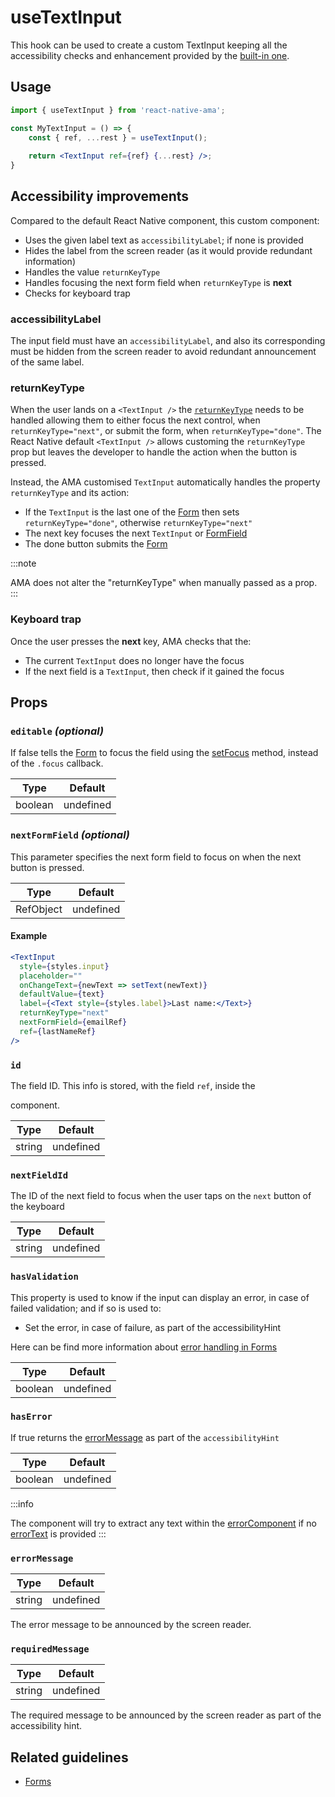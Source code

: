 # useTextInput

This hook can be used to create a custom TextInput keeping all the accessibility checks and enhancement provided by the [built-in one](./TextInput).

## Usage

```jsx
import { useTextInput } from 'react-native-ama';

const MyTextInput = () => {
    const { ref, ...rest } = useTextInput();
    
    return <TextInput ref={ref} {...rest} />;
}
```


## Accessibility improvements

Compared to the default React Native component, this custom component:

- Uses the given label text as `accessibilityLabel`; if none is provided
- Hides the label from the screen reader (as it would provide redundant information)
- Handles the value `returnKeyType`
- Handles focusing the next form field when `returnKeyType` is **next**
- Checks for keyboard trap <DevOnly />

### accessibilityLabel

The input field must have an `accessibilityLabel`, and also its corresponding must be hidden from the screen reader to avoid redundant announcement of the same label.

### returnKeyType

When the user lands on a `<TextInput />` the [`returnKeyType`](https://reactnative.dev/docs/textinput#returnkeytype) needs to be handled allowing them to either focus the next control, when `returnKeyType="next"`, or submit the form, when `returnKeyType="done"`. The React Native default `<TextInput />` allows customing the `returnKeyType` prop but leaves the developer to handle the action when the button is pressed.

Instead, the AMA customised `TextInput` automatically handles the property `returnKeyType` and its action:

- If the `TextInput` is the last one of the [Form](./Form.md) then sets `returnKeyType="done"`, otherwise `returnKeyType="next"`
- The next key focuses the next `TextInput` or [FormField](./FormField.md)
- The done button submits the [Form](./Form.md)

:::note

AMA does not alter the "returnKeyType" when manually passed as a prop.
:::

### Keyboard trap

Once the user presses the **next** key, AMA checks that the:

- The current `TextInput` does no longer have the focus
- If the next field is a `TextInput`, then check if it gained the focus

## Props

### `editable` _(optional)_

If false tells the [Form](./Form) to focus the field using the [setFocus](../hooks/setFocus.md) method, instead of the `.focus` callback.

| Type      | Default   |
|-----------|-----------|
| boolean | undefined |

### `nextFormField` _(optional)_

This parameter specifies the next form field to focus on when the next button is pressed.

| Type      | Default   |
|-----------|-----------|
| RefObject | undefined |

#### Example

```jsx
<TextInput
  style={styles.input}
  placeholder=""
  onChangeText={newText => setText(newText)}
  defaultValue={text}
  label={<Text style={styles.label}>Last name:</Text>}
  returnKeyType="next"
  nextFormField={emailRef}
  ref={lastNameRef}
/>
```

### `id`

The field ID. This info is stored, with the field `ref`, inside the [<Form />](./Form) component.

| Type   | Default   |
|--------|-----------|
| string | undefined |

### `nextFieldId`

The ID of the next field to focus when the user taps on the `next` button of the keyboard

| Type   | Default   |
|--------|-----------|
| string | undefined |

### <Required /> `hasValidation`

This property is used to know if the input can display an error, in case of failed validation; and if so is used to:
 
- Set the error, in case of failure, as part of the accessibilityHint


Here can be find more information about [error handling in Forms](../guidelines/forms#errors)

| Type    | Default   |
|---------|-----------|
| boolean | undefined |

### `hasError`

If true returns the [errorMessage](#error-message) as part of the `accessibilityHint`

| Type    | Default   |
|---------|-----------|
| boolean | undefined |

:::info

The component will try to extract any text within the [errorComponent](#errorcomponent) if no [errorText](#errorText) is provided
:::

### `errorMessage`

| Type   | Default   |
|--------|-----------|
| string | undefined |

The error message to be announced by the screen reader.

### `requiredMessage`

| Type   | Default   |
|--------|-----------|
| string | undefined |

The required message to be announced by the screen reader as part of the accessibility hint.

## Related guidelines

- [Forms](../guidelines/forms)


